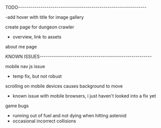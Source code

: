 TODO---------------------------------------------------------------
  
-add hover with title for image gallery
  
create page for dungeon crawler
- overview, link to assets

about me page

KNOWN ISSUES-------------------------------------------------------

mobile nav js issue
- temp fix, but not robust 
  
scrolling on mobile devices causes background to move
- known issue with mobile browsers, i just haven't looked into a fix yet

game bugs
- running out of fuel and not dying when hitting asteroid
- occasional incorrect collisions